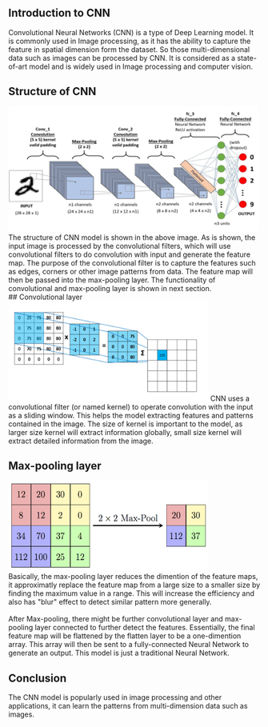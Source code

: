 ## Introduction to CNN
Convolutional Neural Networks (CNN) is a type of Deep Learning model. It is commonly used in Image processing, as it has the ability to capture the feature in spatial dimension form the dataset. So those multi-dimensional data such as images can be processed by CNN. It is considered as a state-of-art model and is widely used in Image processing and computer vision.

## Structure of CNN
<img src="/images/CNN1.jpg" width="500" height="250">
The structure of CNN model is shown in the above image. As is shown, the input image is processed by the convolutional filters, which will use convolutional filters to do convolution with input and generate the feature map. The purpose of the convolutional filter is to capture the features such as edges, corners or other image patterns from data. The feature map will then
be passed into the max-pooling layer. The functionality of convolutional and max-pooling layer is shown in next section.
<br>
## Convolutional layer
<img src="/images/CNN3.png" width="400" height="200">
CNN uses a convolutional filter (or named kernel) to operate convolution with the input as a sliding window. This helps the model extracting features and patterns contained in the image. The size of kernel is important to the model, as larger size kernel will extract information globally, small size kernel will extract detailed information from the image.


## Max-pooling layer
<img src="/images/CNN2.png" width="400" height="180">
<br>
Basically, the max-pooling layer reduces the dimention of the feature maps, it approximatly replace the feature map from a large size to a smaller size by finding the maximum value in a range. This will increase the efficiency and also has "blur" effect to detect similar pattern more generally.<br><br>
After Max-pooling, there might be further convolutional layer and max-pooling layer connected to further detect the features. Essentially, the final feature map will be flattened by the flatten layer to be a one-dimention array. This array will then be sent to a fully-connected Neural Network to generate an output. This model is just a traditional Neural Network.

## Conclusion
The CNN model is popularly used in image processing and other applications, it can learn the patterns from multi-dimension data such as images.
